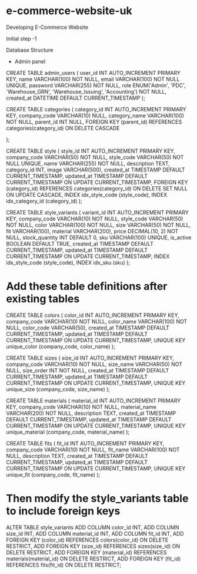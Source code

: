 # e-commerce-website-uk

Developing E-Commerce Website

Initial step -1

Database Structure

- Admin panel

CREATE TABLE admin_users (
user_id INT AUTO_INCREMENT PRIMARY KEY,
name VARCHAR(100) NOT NULL,
email VARCHAR(100) NOT NULL UNIQUE,
password VARCHAR(255) NOT NULL,
role ENUM('Admin', 'PDC', 'Warehouse_GRN', 'Warehouse_Issuing', 'Accounting') NOT NULL,
created_at DATETIME DEFAULT CURRENT_TIMESTAMP
);

CREATE TABLE categories (
category_id INT AUTO_INCREMENT PRIMARY KEY,
company_code VARCHAR(10) NULL,
category_name VARCHAR(100) NOT NULL,
parent_id INT NULL,
FOREIGN KEY (parent_id) REFERENCES categories(category_id) ON DELETE CASCADE

);

CREATE TABLE style (
style_id INT AUTO_INCREMENT PRIMARY KEY,
company_code VARCHAR(50) NOT NULL,
style_code VARCHAR(50) NOT NULL UNIQUE,
name VARCHAR(255) NOT NULL,
description TEXT,
category_id INT,
image VARCHAR(500),
created_at TIMESTAMP DEFAULT CURRENT_TIMESTAMP,
updated_at TIMESTAMP DEFAULT CURRENT_TIMESTAMP ON UPDATE CURRENT_TIMESTAMP,
FOREIGN KEY (category_id) REFERENCES categories(category_id) ON DELETE SET NULL ON UPDATE CASCADE,
INDEX idx_style_code (style_code),
INDEX idx_category_id (category_id)
);

CREATE TABLE style_variants (
variant_id INT AUTO_INCREMENT PRIMARY KEY,
company_code VARCHAR(10) NOT NULL,
style_code VARCHAR(50) NOT NULL,
color VARCHAR(100) NOT NULL,
size VARCHAR(50) NOT NULL,
fit VARCHAR(100),
material VARCHAR(200),
price DECIMAL(10, 2) NOT NULL,
stock_quantity INT DEFAULT 0,
sku VARCHAR(100) UNIQUE,
is_active BOOLEAN DEFAULT TRUE,
created_at TIMESTAMP DEFAULT CURRENT_TIMESTAMP,
updated_at TIMESTAMP DEFAULT CURRENT_TIMESTAMP ON UPDATE CURRENT_TIMESTAMP,
INDEX idx_style_code (style_code),
INDEX idx_sku (sku)
);


# Add these table definitions after existing tables

CREATE TABLE colors (
    color_id INT AUTO_INCREMENT PRIMARY KEY,
    company_code VARCHAR(10) NOT NULL,
    color_name VARCHAR(100) NOT NULL,
    color_code VARCHAR(50),
    created_at TIMESTAMP DEFAULT CURRENT_TIMESTAMP,
    updated_at TIMESTAMP DEFAULT CURRENT_TIMESTAMP ON UPDATE CURRENT_TIMESTAMP,
    UNIQUE KEY unique_color (company_code, color_name)
);

CREATE TABLE sizes (
    size_id INT AUTO_INCREMENT PRIMARY KEY,
    company_code VARCHAR(10) NOT NULL,
    size_name VARCHAR(50) NOT NULL,
    size_order INT NOT NULL,
    created_at TIMESTAMP DEFAULT CURRENT_TIMESTAMP,
    updated_at TIMESTAMP DEFAULT CURRENT_TIMESTAMP ON UPDATE CURRENT_TIMESTAMP,
    UNIQUE KEY unique_size (company_code, size_name)
);

CREATE TABLE materials (
    material_id INT AUTO_INCREMENT PRIMARY KEY,
    company_code VARCHAR(10) NOT NULL,
    material_name VARCHAR(200) NOT NULL,
    description TEXT,
    created_at TIMESTAMP DEFAULT CURRENT_TIMESTAMP,
    updated_at TIMESTAMP DEFAULT CURRENT_TIMESTAMP ON UPDATE CURRENT_TIMESTAMP,
    UNIQUE KEY unique_material (company_code, material_name)
);

CREATE TABLE fits (
    fit_id INT AUTO_INCREMENT PRIMARY KEY,
    company_code VARCHAR(10) NOT NULL,
    fit_name VARCHAR(100) NOT NULL,
    description TEXT,
    created_at TIMESTAMP DEFAULT CURRENT_TIMESTAMP,
    updated_at TIMESTAMP DEFAULT CURRENT_TIMESTAMP ON UPDATE CURRENT_TIMESTAMP,
    UNIQUE KEY unique_fit (company_code, fit_name)
);

# Then modify the style_variants table to include foreign keys

ALTER TABLE style_variants
ADD COLUMN color_id INT,
ADD COLUMN size_id INT,
ADD COLUMN material_id INT,
ADD COLUMN fit_id INT,
ADD FOREIGN KEY (color_id) REFERENCES colors(color_id) ON DELETE RESTRICT,
ADD FOREIGN KEY (size_id) REFERENCES sizes(size_id) ON DELETE RESTRICT,
ADD FOREIGN KEY (material_id) REFERENCES materials(material_id) ON DELETE RESTRICT,
ADD FOREIGN KEY (fit_id) REFERENCES fits(fit_id) ON DELETE RESTRICT;
